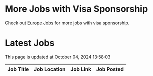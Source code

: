 # More Jobs with Visa Sponsorship

Check out [Europe Jobs](https://github.com/sureshparimi/europejobs#latest-jobs) for more jobs with visa sponsorship.

# Latest Jobs

This page is updated at October 04, 2024 13:58:03

| Job Title | Job Location | Job Link | Job Posted |
| --- | --- | --- | --- |
